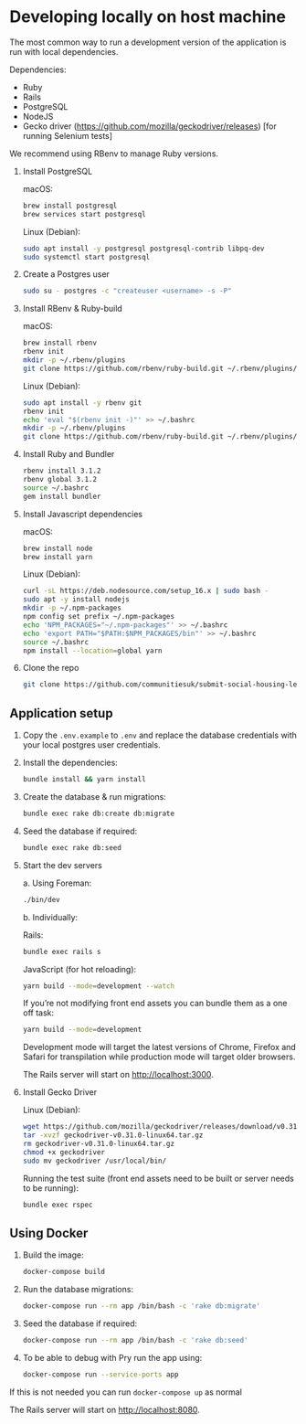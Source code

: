 # Developing locally on host machine

The most common way to run a development version of the application is run with local dependencies.

Dependencies:

- Ruby
- Rails
- PostgreSQL
- NodeJS
- Gecko driver (https://github.com/mozilla/geckodriver/releases) [for running Selenium tests]

We recommend using RBenv to manage Ruby versions.

1. Install PostgreSQL

    macOS:

    ```bash
    brew install postgresql
    brew services start postgresql
    ```

    Linux (Debian):

    ```bash
    sudo apt install -y postgresql postgresql-contrib libpq-dev
    sudo systemctl start postgresql
    ```

2. Create a Postgres user

    ```bash
    sudo su - postgres -c "createuser <username> -s -P"
    ```

3. Install RBenv & Ruby-build

    macOS:

    ```bash
    brew install rbenv
    rbenv init
    mkdir -p ~/.rbenv/plugins
    git clone https://github.com/rbenv/ruby-build.git ~/.rbenv/plugins/ruby-build
    ```

    Linux (Debian):

    ```bash
    sudo apt install -y rbenv git
    rbenv init
    echo 'eval "$(rbenv init -)"' >> ~/.bashrc
    mkdir -p ~/.rbenv/plugins
    git clone https://github.com/rbenv/ruby-build.git ~/.rbenv/plugins/ruby-build
    ```

4. Install Ruby and Bundler

    ```bash
    rbenv install 3.1.2
    rbenv global 3.1.2
    source ~/.bashrc
    gem install bundler
    ```

5. Install Javascript dependencies

    macOS:

    ```bash
    brew install node
    brew install yarn
    ```

    Linux (Debian):

    ```bash
    curl -sL https://deb.nodesource.com/setup_16.x | sudo bash -
    sudo apt -y install nodejs
    mkdir -p ~/.npm-packages
    npm config set prefix ~/.npm-packages
    echo 'NPM_PACKAGES="~/.npm-packages"' >> ~/.bashrc
    echo 'export PATH="$PATH:$NPM_PACKAGES/bin"' >> ~/.bashrc
    source ~/.bashrc
    npm install --location=global yarn
    ```

6. Clone the repo

    ```bash
    git clone https://github.com/communitiesuk/submit-social-housing-lettings-and-sales-data.git
    ```

## Application setup

1. Copy the `.env.example` to `.env` and replace the database credentials with your local postgres user credentials.

2. Install the dependencies:

    ```bash
    bundle install && yarn install
    ```

3. Create the database & run migrations:

    ```bash
    bundle exec rake db:create db:migrate
    ```

4. Seed the database if required:

    ```bash
    bundle exec rake db:seed
    ```

5. Start the dev servers

    a. Using Foreman:

    ```bash
    ./bin/dev
    ```

    b. Individually:

    Rails:

    ```bash
    bundle exec rails s
    ```

    JavaScript (for hot reloading):

    ```bash
    yarn build --mode=development --watch
    ```

    If you’re not modifying front end assets you can bundle them as a one off task:

    ```bash
    yarn build --mode=development
    ```

    Development mode will target the latest versions of Chrome, Firefox and Safari for transpilation while production mode will target older browsers.

    The Rails server will start on <http://localhost:3000>.

6. Install Gecko Driver

    Linux (Debian):

    ```bash
    wget https://github.com/mozilla/geckodriver/releases/download/v0.31.0/geckodriver-v0.31.0-linux64.tar.gz
    tar -xvzf geckodriver-v0.31.0-linux64.tar.gz
    rm geckodriver-v0.31.0-linux64.tar.gz
    chmod +x geckodriver
    sudo mv geckodriver /usr/local/bin/
    ```

    Running the test suite (front end assets need to be built or server needs to be running):

    ```bash
    bundle exec rspec
    ```

## Using Docker

1. Build the image:

    ```bash
    docker-compose build
    ```

2. Run the database migrations:

    ```bash
    docker-compose run --rm app /bin/bash -c 'rake db:migrate'
    ```

3. Seed the database if required:

    ```bash
    docker-compose run --rm app /bin/bash -c 'rake db:seed'
    ```

4. To be able to debug with Pry run the app using:

    ```bash
    docker-compose run --service-ports app
    ```

If this is not needed you can run `docker-compose up` as normal

The Rails server will start on <http://localhost:8080>.
